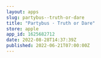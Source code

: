 ```yaml
---
layout: apps
slug: partybus--truth-or-dare
title: "Partybus · Truth or Dare"
store: apple
app_id: 1625682712
date: 2022-08-28T14:37:39Z
published: 2022-06-21T07:00:00Z
---
```


